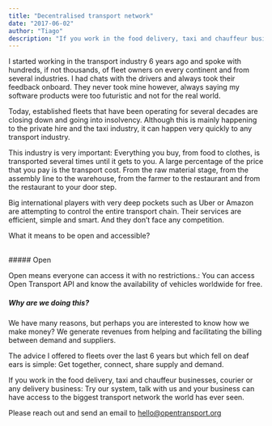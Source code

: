 ```yaml
---
title: "Decentralised transport network"
date: "2017-06-02"
author: "Tiago"
description: "If you work in the food delivery, taxi and chauffeur businesses, courier or any delivery business: you need to connect."
---
```


I started working in the transport industry 6 years ago and spoke with hundreds, if not thousands, of fleet owners on every continent and from several industries. I had chats with the drivers and always took their feedback onboard. They never took mine however, always saying my software products were too futuristic and not for the real world.

Today, established fleets that have been operating for several decades are closing down and going into insolvency. Although this is mainly happening to the private hire and the taxi industry, it can happen very quickly to any transport industry.

This industry is very important: Everything you buy, from food to clothes, is transported several times until it gets to you. A large percentage of the price that you pay is the transport cost. From the raw material stage, from the assembly line to the warehouse, from the farmer to the restaurant and from the restaurant to your door step.

Big international players with very deep pockets such as Uber or Amazon are attempting to control the entire transport chain. Their services are efficient, simple and smart. And they don’t face any competition.

What it means to be open and accessible?


<br>
##### Open

Open means everyone can access it with no restrictions.: You can access Open Transport API and know the availability of vehicles worldwide for free.

##### Why are we doing this?

We have many reasons, but perhaps you are interested to know how we make money? We generate revenues from helping and facilitating the billing between demand and suppliers.

The advice I offered to fleets over the last 6 years but which fell on deaf ears is simple: Get together, connect, share supply and demand.

If you work in the food delivery, taxi and chauffeur businesses, courier or any delivery business: Try our system, talk with us and your business can have access to the biggest transport network the world has ever seen.

Please reach out and send an email to [hello@opentransport.org](mailto:hello@opentransport.org)
